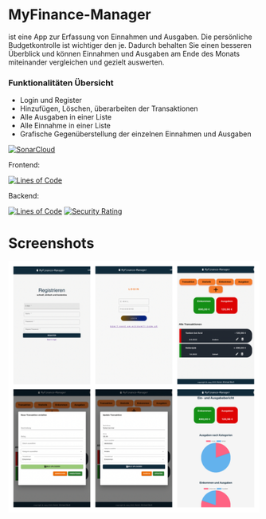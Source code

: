 # MyFinance-Manager

ist eine App zur Erfassung von Einnahmen und Ausgaben. Die persönliche Budgetkontrolle ist wichtiger den je.
Dadurch behalten Sie einen besseren Überblick und können Einnahmen und Ausgaben am Ende des Monats miteinander
vergleichen und gezielt auswerten.

### Funktionalitäten Übersicht

- Login und Register
- Hinzufügen, Löschen, überarbeiten der Transaktionen
- Alle Ausgaben in einer Liste
- Alle Einnahme in einer Liste
- Grafische Gegenüberstellung der einzelnen Einnahmen und Ausgaben

[![SonarCloud](https://sonarcloud.io/images/project_badges/sonarcloud-black.svg)](https://sonarcloud.io/summary/new_code?id=asrarbutt_MyFinance-Manager-frontend)

Frontend:

[![Lines of Code](https://sonarcloud.io/api/project_badges/measure?project=asrarbutt_MyFinance-Manager-frontend&metric=ncloc)](https://sonarcloud.io/summary/new_code?id=asrarbutt_MyFinance-Manager-frontend)

Backend:

[![Lines of Code](https://sonarcloud.io/api/project_badges/measure?project=asrarbutt_MyFinance-Manager-backend&metric=ncloc)](https://sonarcloud.io/summary/new_code?id=asrarbutt_MyFinance-Manager-backend)
[![Security Rating](https://sonarcloud.io/api/project_badges/measure?project=asrarbutt_MyFinance-Manager-backend&metric=security_rating)](https://sonarcloud.io/summary/new_code?id=asrarbutt_MyFinance-Manager-backend)

# Screenshots

![](frontend/public/Images/capstone(2).jpg)

